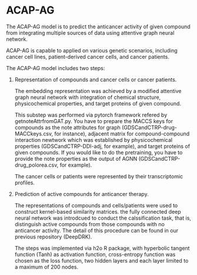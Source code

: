 # ACAP-AG

The ACAP-AG model is to predict the anticancer activity of given compound from integrating multiple sources of data using attentive graph neural network.

ACAP-AG is capable to applied on various genetic scenarios, including cancer cell lines, patient-derived cancer cells, and cancer patients.

The ACAP-AG model includes two steps:

1. Representation of compounds and cancer cells or cancer patients.

   The embedding representation was achieved by a modified attentive graph neural network with integration of chemical structure, physicochemical properties, and target proteins of given compound.

   This substep was performed via pytorch framework refered by getnoteAttrfromGAT.py. You have to prepare the MACCS keys for compounds as the note attributes for graph (GDSCandCTRP-drug-MACCkeys.csv, for instance), adjacent matrix for compound-compound interaction newtwork which was established by physicochemical properties (GDSCandCTRP-DDI-adj, for example), and target proteins of given compounds. If you would like to do the pretraining, you have to provide the note properties as the output of AGNN (GDSCandCTRP-drug_polorea.csv, for example).  

   The cancer cells or patients were represented by their transcriptomic profiles.

3. Prediction of active compounds for anticancer therapy.

   The representations of compounds and cells/patients were used to construct kernel-based similarity matrices. the fully connected deep neural network was introdcued to conduct the calssification task, that is, distinguish active compounds from those compounds with no anticancer activity. The detail of this procedure can be found in our previous repository (DeepDRK).

   The steps was implemented via h2o R package, with hyperbolic tangent function (Tanh) as activation function, cross-entropy function was chosen as the loss function, two hidden layers and each layer limited to a maximum of 200 nodes.
